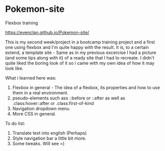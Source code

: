 # Pokemon-site

Flexbox training

https://evenclan.github.io/Pokemon-site/

This is my second week/project in a bootcamp training project and a first one using flexbox and I'm quite happy with the result. 
It is, to a certain extend, a template site - Same as in my previous excercise I had a picture (and some tips along with it) of a ready site that I had to recreate.
I didn't quite liked the boring look of it so i came with my own idea of how it may look like. 

What i learned here was:
1) Flexbox in general - The idea of a flexbox, its properties and how to use them in a real environment.
2) pseudo-elements such ass ::before or ::after as well as .class:hover::after or .class:first-of-kind
3) Navigation dropdown menu
4) More CSS in general.

To do list: 
1) Translate text into english (Perhaps)
2) Style navigation bar a little bit more. 
3) Some tweaks. Will see =)
